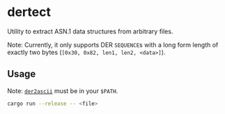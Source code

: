 # dertect

Utility to extract ASN.1 data structures from arbitrary files.

Note: Currently, it only supports DER `SEQUENCE`s with a long form length of exactly two bytes (`[0x30, 0x82, len1, len2, <data>]`).

## Usage

Note: [`der2ascii`](https://github.com/google/der-ascii) must be in your `$PATH`.

```bash
cargo run --release -- <file>
```
